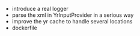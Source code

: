 - introduce a real logger
- parse the xml in YrInputProvider in a serious way
- improve the yr cache to handle several locations
- dockerfile